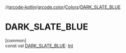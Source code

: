 //[qrcode-kotlin](../../../index.md)/[qrcode.color](../index.md)/[Colors](index.md)/[DARK_SLATE_BLUE](-d-a-r-k_-s-l-a-t-e_-b-l-u-e.md)

# DARK_SLATE_BLUE

[common]\
const val [DARK_SLATE_BLUE](-d-a-r-k_-s-l-a-t-e_-b-l-u-e.md): [Int](https://kotlinlang.org/api/latest/jvm/stdlib/kotlin-stdlib/kotlin/-int/index.html)
